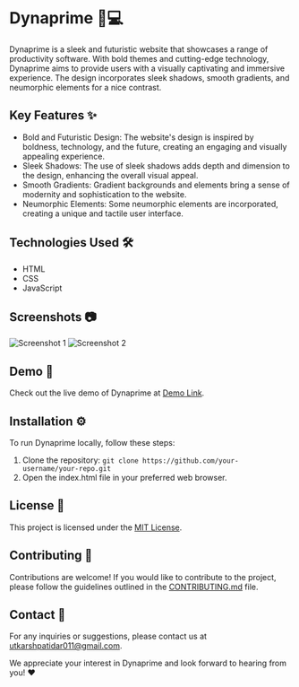 # Dynaprime 💼💻

Dynaprime is a sleek and futuristic website that showcases a range of productivity software. With bold themes and cutting-edge technology, Dynaprime aims to provide users with a visually captivating and immersive experience. The design incorporates sleek shadows, smooth gradients, and neumorphic elements for a nice contrast.

## Key Features ✨

- Bold and Futuristic Design: The website's design is inspired by boldness, technology, and the future, creating an engaging and visually appealing experience.
- Sleek Shadows: The use of sleek shadows adds depth and dimension to the design, enhancing the overall visual appeal.
- Smooth Gradients: Gradient backgrounds and elements bring a sense of modernity and sophistication to the website.
- Neumorphic Elements: Some neumorphic elements are incorporated, creating a unique and tactile user interface.

## Technologies Used 🛠️

- HTML
- CSS
- JavaScript

## Screenshots 📷

![Screenshot 1](/path/to/screenshot-1.png)
![Screenshot 2](/path/to/screenshot-2.png)

## Demo 🚀

Check out the live demo of Dynaprime at [Demo Link](https://utkarsh11-dynaprime.netlify.app).

## Installation ⚙️

To run Dynaprime locally, follow these steps:

1. Clone the repository: `git clone https://github.com/your-username/your-repo.git`
2. Open the index.html file in your preferred web browser.

## License 📝

This project is licensed under the [MIT License](LICENSE).

## Contributing 🤝

Contributions are welcome! If you would like to contribute to the project, please follow the guidelines outlined in the [CONTRIBUTING.md](CONTRIBUTING.md) file.

## Contact 📧

For any inquiries or suggestions, please contact us at [utkarshpatidar011@gmail.com](mailto:utkarshpatidar011@gmail.com).

We appreciate your interest in Dynaprime and look forward to hearing from you! ❤️
